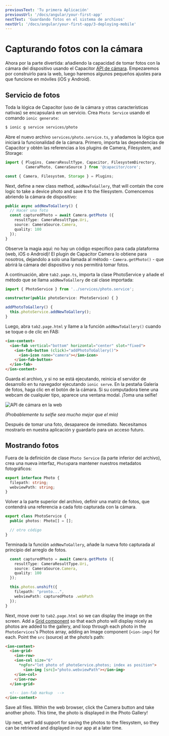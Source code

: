 ```yaml
---
previousText: 'Tu primera Aplicación'
previousUrl: '/docs/angular/your-first-app'
nextText: 'Guardando fotos en el sistema de archivos'
nextUrl: '/docs/angular/your-first-app/3-deploying-mobile'
---
```


# Capturando fotos con la cámara

Ahora por la parte divertida: añadiendo la capacidad de tomar fotos con la cámara del dispositivo usando el Capacitor [API de cámara](https://capacitor.ionicframework.com/docs/apis/camera). Empezaremos por construirlo para la web, luego haremos algunos pequeños ajustes para que funcione en móviles (iOS y Android).

## Servicio de fotos

Toda la lógica de Capacitor (uso de la cámara y otras características nativas) se encapsulará en un servicio. Crea `Photo Service` usando el comando `ionic generate`:

```bash
$ ionic g service services/photo
```

Abre el nuevo archivo `services/photo.service.ts`, y añadamos la lógica que iniciará la funcionalidad de la cámara. Primero, importa las dependencias de Capacitor y obtén las referencias a los plugins de Camera, Filesystem, and Storage:

```typescript
import { Plugins, CameraResultType, Capacitor, FilesystemDirectory, 
         CameraPhoto, CameraSource } from '@capacitor/core';

const { Camera, Filesystem, Storage } = Plugins;
```

Next, define a new class method, `addNewToGallery`, that will contain the core logic to take a device photo and save it to the filesystem. Comencemos abriendo la cámara de dispositivo:

```typescript
public async addNewToGallery() {
  // Hacer una foto
  const capturedPhoto = await Camera.getPhoto ({
    resultType: CameraResultType.Uri, 
    source: CameraSource.Camera, 
    quality: 100 
  });
}
```

Observe la magia aquí: no hay un código específico para cada plataforma (web, iOS o Android)! El plugin de Capacitor Camera lo obtiene para nosotros, dejandolo a solo una llamada al método - `Camera.getPhoto()` - que abrirá la cámara del dispositivo y nos permitirá tomar fotos.

A continuación, abre `tab2.page.ts`, importa la clase PhotoService y añade el método que se llama `addNewToGallery` de cal clase importada:

```typescript
import { PhotoService } from '../services/photo.service';

constructor(public photoService: PhotoService) { }

addPhotoToGallery() {
  this.photoService.addNewToGallery();
}
```

Luego, abra `tab2.page.html` y llame a la función `addNewToGallery()` cuando se toque o de clic en FAB:

```html
<ion-content>
  <ion-fab vertical="bottom" horizontal="center" slot="fixed">
    <ion-fab-button (click)="addPhotoToGallery()">
      <ion-icon name="camera"></ion-icon>
    </ion-fab-button>
  </ion-fab>
</ion-content>
```

Guarda el archivo, y si no se está ejecutando, reinicia el servidor de desarrollo en tu navegador ejecutando `ionic serve`. En la pestaña Galería de fotos, haga clic en el botón de la cámara. Si su computadora tiene una webcam de cualquier tipo, aparece una ventana modal. ¡Toma una selfie!

![API de cámara en la web](/docs/assets/img/guides/first-app-cap-ng/camera-web.png)

_(Probablemente tu selfie sea mucho mejor que el mío)_

Después de tomar una foto, desaparece de inmediato. Necesitamos mostrarlo en nuestra aplicación y guardarlo para un acceso futuro.

## Mostrando fotos

Fuera de la definición de clase `Photo Service` (la parte inferior del archivo), crea una nueva interfaz, `Photo`para mantener nuestros metadatos fotográficos:

```typescript
export interface Photo {
  filepath: string;
  webviewPath: string;
}
```

Volver a la parte superior del archivo, definir una matriz de fotos, que contendrá una referencia a cada foto capturada con la cámara.

```typescript
export class PhotoService {
  public photos: Photo[] = [];

  // otro código
}
```

Terminada la función `addNewToGallery`, añade la nueva foto capturada al principio del arreglo de fotos.

```typescript
  const capturedPhoto = await Camera.getPhoto ({
    resultType: CameraResultType.Uri, 
    source: CameraSource.Camera, 
    quality: 100 
  });

  this.photos.unshift({
    filepath: "pronto...",
    webviewPath: capturedPhoto .webPath
  });
}
```

Next, move over to `tab2.page.html` so we can display the image on the screen. Add a [Grid component](https://ionicframework.com/docs/api/grid) so that each photo will display nicely as photos are added to the gallery, and loop through each photo in the `PhotoServices`'s Photos array, adding an Image component (`<ion-img>`) for each. Point the `src` (source) at the photo’s path:

```html
<ion-content>
  <ion-grid>
    <ion-row>
    <ion-col size="6" 
      *ngFor="let photo of photoService.photos; index as position">
        <ion-img [src]="photo.webviewPath"></ion-img>
    </ion-col>
    </ion-row>
  </ion-grid>

  <!-- ion-fab markup  -->
</ion-content>
```

Save all files. Within the web browser, click the Camera button and take another photo. This time, the photo is displayed in the Photo Gallery!

Up next, we’ll add support for saving the photos to the filesystem, so they can be retrieved and displayed in our app at a later time.
